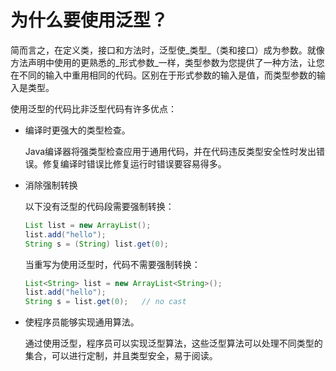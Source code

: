 # 为什么要使用泛型？

简而言之，在定义类，接口和方法时，泛型使_类型_（类和接口）成为参数。就像方法声明中使用的更熟悉的_形式参数_一样，类型参数为您提供了一种方法，让您在不同的输入中重用相同的代码。区别在于形式参数的输入是值，而类型参数的输入是类型。

使用泛型的代码比非泛型代码有许多优点：
* 编译时更强大的类型检查。

    Java编译器将强类型检查应用于通用代码，并在代码违反类型安全性时发出错误。修复编译时错误比修复运行时错误要容易得多。
* 消除强制转换

    以下没有泛型的代码段需要强制转换：
    ```java
    List list = new ArrayList();
    list.add("hello");
    String s = (String) list.get(0);
    ```
    当重写为使用泛型时，代码不需要强制转换：
    ```java
    List<String> list = new ArrayList<String>();
    list.add("hello");
    String s = list.get(0);   // no cast
    ```
* 使程序员能够实现通用算法。

    通过使用泛型，程序员可以实现泛型算法，这些泛型算法可以处理不同类型的集合，可以进行定制，并且类型安全，易于阅读。